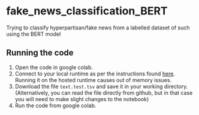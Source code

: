 # fake_news_classification_BERT
Trying to classify hyperpartisan/fake news from a labelled dataset of such using the BERT model

## Running the code
1. Open the code in google colab. 
2. Connect to your local runtime as per the instructions found [here](https://research.google.com/colaboratory/local-runtimes.html). Running it on the hosted runtime causes out of memory issues. 
3. Download the file `text.test.tsv` and save it in your working directory. (Alternatively, you can read the file directly from github, but in that case you will need to make slight changes to the notebook)
4. Run the code from google colab. 
